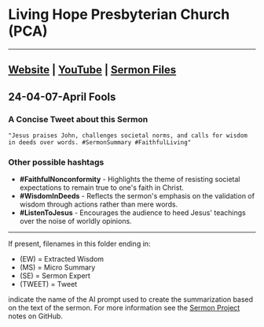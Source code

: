 # Living Hope Presbyterian Church (PCA)

___

## [Website](https://www.livinghopepresbyterian.org/) | [YouTube](https://www.youtube.com/@LivingHopePresbyterianChurch) | [Sermon Files](https://github.com/jobian-ai/LHP-Sermons/tree/main/sermons/2024/24-04-07)

## 24-04-07-April Fools

### A Concise Tweet about this Sermon

```"Jesus praises John, challenges societal norms, and calls for wisdom in deeds over words. #SermonSummary #FaithfulLiving"```

### Other possible hashtags

- **#FaithfulNonconformity** - Highlights the theme of resisting societal expectations to remain true to one's faith in Christ.
- **#WisdomInDeeds** - Reflects the sermon's emphasis on the validation of wisdom through actions rather than mere words.
- **#ListenToJesus** - Encourages the audience to heed Jesus' teachings over the noise of worldly opinions.
___

If present, filenames in this folder ending in:

- (EW) = Extracted Wisdom
- (MS) = Micro Summary
- (SE) =  Sermon Expert
- (TWEET) = Tweet

indicate the name of the AI prompt used to create the summarization based on the text of the sermon.  For more information see the [Sermon Project](https://github.com/jobian-ai/LHP-Sermons/tree/main) notes on GitHub.